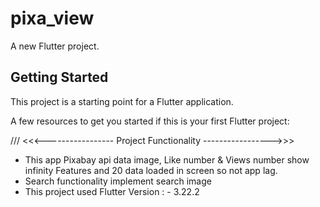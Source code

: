 # pixa_view

A new Flutter project.

## Getting Started

This project is a starting point for a Flutter application.

A few resources to get you started if this is your first Flutter project:

/// <<<----------------- Project Functionality ----------------->>>

- This app Pixabay api data image, Like number & Views number show infinity Features and 20 data loaded in screen so not app lag.
- Search functionality implement search image
- This project used Flutter Version : - 3.22.2 
